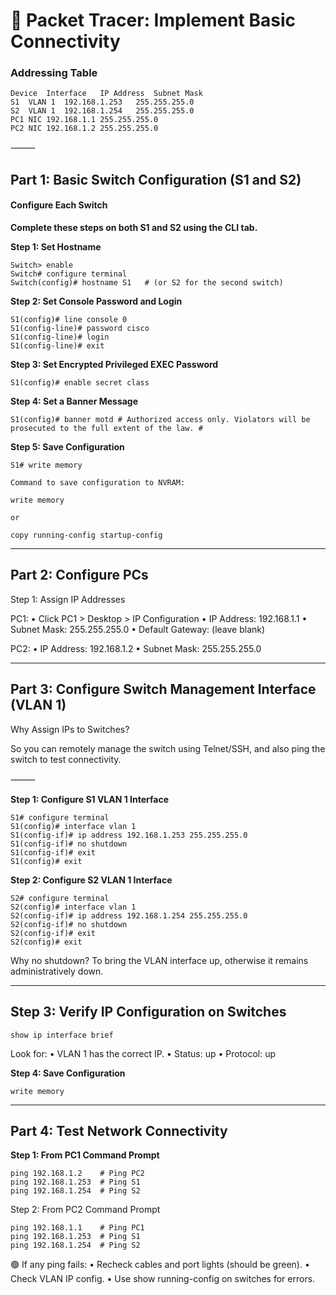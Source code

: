 # 🧠 Packet Tracer: Implement Basic Connectivity

### Addressing Table

``` 
Device	Interface	IP Address	Subnet Mask
S1	VLAN 1	192.168.1.253	255.255.255.0
S2	VLAN 1	192.168.1.254	255.255.255.0
PC1	NIC	192.168.1.1	255.255.255.0
PC2	NIC	192.168.1.2	255.255.255.0
``` 

⸻

## Part 1: Basic Switch Configuration (S1 and S2)

#### Configure Each Switch

**Complete these steps on both S1 and S2 using the CLI tab.**

**Step 1: Set Hostname**

``` 
Switch> enable
Switch# configure terminal
Switch(config)# hostname S1   # (or S2 for the second switch)
``` 

**Step 2: Set Console Password and Login**

``` 
S1(config)# line console 0
S1(config-line)# password cisco
S1(config-line)# login
S1(config-line)# exit
``` 

**Step 3: Set Encrypted Privileged EXEC Password**
``` 
S1(config)# enable secret class
``` 

**Step 4: Set a Banner Message**
``` 
S1(config)# banner motd # Authorized access only. Violators will be prosecuted to the full extent of the law. #
``` 

**Step 5: Save Configuration**
``` 
S1# write memory

Command to save configuration to NVRAM:

write memory

or

copy running-config startup-config
``` 

---

## Part 2: Configure PCs

Step 1: Assign IP Addresses

PC1:
	•	Click PC1 > Desktop > IP Configuration
	•	IP Address: 192.168.1.1
	•	Subnet Mask: 255.255.255.0
	•	Default Gateway: (leave blank)

PC2:
	•	IP Address: 192.168.1.2
	•	Subnet Mask: 255.255.255.0

---

## Part 3: Configure Switch Management Interface (VLAN 1)

Why Assign IPs to Switches?

So you can remotely manage the switch using Telnet/SSH, and also ping the switch to test connectivity.

⸻

**Step 1: Configure S1 VLAN 1 Interface**

``` 
S1# configure terminal
S1(config)# interface vlan 1
S1(config-if)# ip address 192.168.1.253 255.255.255.0
S1(config-if)# no shutdown
S1(config-if)# exit
S1(config)# exit
``` 

**Step 2: Configure S2 VLAN 1 Interface**

``` 
S2# configure terminal
S2(config)# interface vlan 1
S2(config-if)# ip address 192.168.1.254 255.255.255.0
S2(config-if)# no shutdown
S2(config-if)# exit
S2(config)# exit
``` 

Why no shutdown?
To bring the VLAN interface up, otherwise it remains administratively down.
 
---

## Step 3: Verify IP Configuration on Switches

``` 
show ip interface brief
``` 

Look for:
	•	VLAN 1 has the correct IP.
	•	Status: up
	•	Protocol: up

**Step 4: Save Configuration**

``` 
write memory
``` 
---

## Part 4: Test Network Connectivity

**Step 1: From PC1 Command Prompt**

``` 
ping 192.168.1.2    # Ping PC2
ping 192.168.1.253  # Ping S1
ping 192.168.1.254  # Ping S2
``` 

Step 2: From PC2 Command Prompt
``` 
ping 192.168.1.1    # Ping PC1
ping 192.168.1.253  # Ping S1
ping 192.168.1.254  # Ping S2
``` 

🟢 If any ping fails:
	•	Recheck cables and port lights (should be green).
	•	Check VLAN IP config.
	•	Use show running-config on switches for errors.
